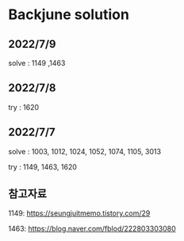 Backjune solution
==================
2022/7/9
----------
solve : 1149 ,1463

2022/7/8
--------
try : 1620

2022/7/7
------
solve : 1003, 1012, 1024, 1052, 1074, 1105, 3013

try : 1149, 1463, 1620

참고자료
--------------
1149: https://seungjuitmemo.tistory.com/29

1463: https://blog.naver.com/fblod/222803303080




